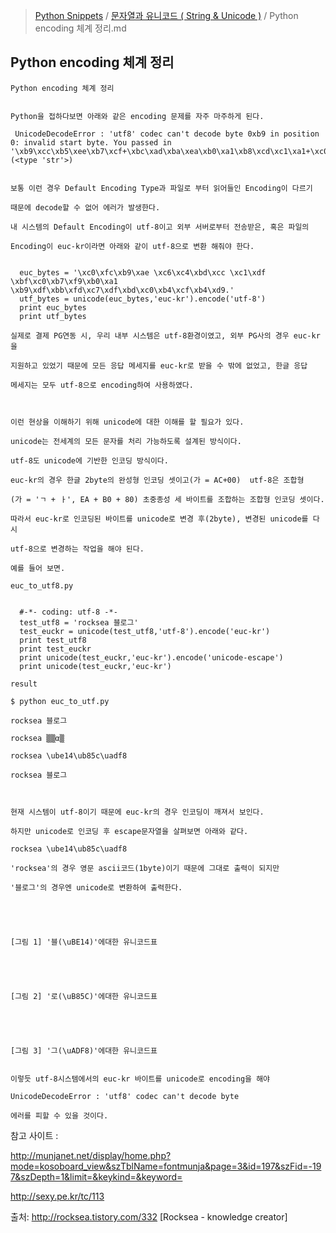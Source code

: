 > [Python Snippets](../README.md) / [문자열과 유니코드 ( String & Unicode )](README.md) / Python encoding 체계 정리.md
## Python encoding 체계 정리
```
Python encoding 체계 정리


Python을 접하다보면 아래와 같은 encoding 문제를 자주 마주하게 된다.

 UnicodeDecodeError : 'utf8' codec can't decode byte 0xb9 in position 0: invalid start byte. You passed in '\xb9\xcc\xb5\xee\xb7\xcf+\xbc\xad\xba\xea\xb0\xa1\xb8\xcd\xc1\xa1+\xc0\xd4\xb4\xcf\xb4\xd9.' (<type 'str'>)


보통 이런 경우 Default Encoding Type과 파일로 부터 읽어들인 Encoding이 다르기 

때문에 decode할 수 없어 에러가 발생한다.

내 시스템의 Default Encoding이 utf-8이고 외부 서버로부터 전송받은, 혹은 파일의 

Encoding이 euc-kr이라면 아래와 같이 utf-8으로 변환 해줘야 한다.

 
  euc_bytes = '\xc0\xfc\xb9\xae \xc6\xc4\xbd\xcc \xc1\xdf \xbf\xc0\xb7\xf9\xb0\xa1 \xb9\xdf\xbb\xfd\xc7\xdf\xbd\xc0\xb4\xcf\xb4\xd9.'
  utf_bytes = unicode(euc_bytes,'euc-kr').encode('utf-8')
  print euc_bytes
  print utf_bytes

실제로 결제 PG연동 시, 우리 내부 시스템은 utf-8환경이였고, 외부 PG사의 경우 euc-kr을 

지원하고 있었기 때문에 모든 응답 메세지를 euc-kr로 받을 수 밖에 없었고, 한글 응답 

메세지는 모두 utf-8으로 encoding하여 사용하였다.



이런 현상을 이해하기 위해 unicode에 대한 이해를 할 필요가 있다.

unicode는 전세계의 모든 문자를 처리 가능하도록 설계된 방식이다.

utf-8도 unicode에 기반한 인코딩 방식이다.

euc-kr의 경우 한글 2byte의 완성형 인코딩 셋이고(가 = AC+00)  utf-8은 조합형 

(가 = 'ㄱ + ㅏ', EA + B0 + 80) 초중종성 세 바이트를 조합하는 조합형 인코딩 셋이다.

따라서 euc-kr로 인코딩된 바이트를 unicode로 변경 후(2byte), 변경된 unicode를 다시 

utf-8으로 변경하는 작업을 해야 된다.

예를 들어 보면.

euc_to_utf8.py

 
  #-*- coding: utf-8 -*-
  test_utf8 = 'rocksea 블로그'
  test_euckr = unicode(test_utf8,'utf-8').encode('euc-kr')
  print test_utf8
  print test_euckr
  print unicode(test_euckr,'euc-kr').encode('unicode-escape')
  print unicode(test_euckr,'euc-kr')

result

$ python euc_to_utf.py

rocksea 블로그

rocksea ▒▒α▒

rocksea \ube14\ub85c\uadf8

rocksea 블로그



현재 시스템이 utf-8이기 때문에 euc-kr의 경우 인코딩이 깨져서 보인다.

하지만 unicode로 인코딩 후 escape문자열을 살펴보면 아래와 같다.

rocksea \ube14\ub85c\uadf8

'rocksea'의 경우 영문 ascii코드(1byte)이기 때문에 그대로 출력이 되지만

'블로그'의 경우엔 unicode로 변환하여 출력한다. 





[그림 1] '블(\uBE14)'에대한 유니코드표





[그림 2] '로(\uB85C)'에대한 유니코드표





[그림 3] '그(\uADF8)'에대한 유니코드표


이렇듯 utf-8시스템에서의 euc-kr 바이트를 unicode로 encoding을 해야 

UnicodeDecodeError : 'utf8' codec can't decode byte 

에러를 피할 수 있을 것이다.

```

참고 사이트 : 

http://munjanet.net/display/home.php?mode=kosoboard_view&szTblName=fontmunja&page=3&id=197&szFid=-197&szDepth=1&limit=&keykind=&keyword=

http://sexy.pe.kr/tc/113



출처: http://rocksea.tistory.com/332 [Rocksea - knowledge creator]